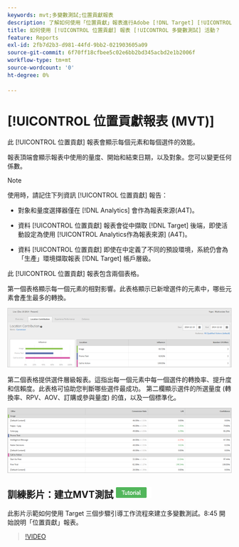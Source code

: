```yaml
---
keywords: mvt;多變數測試;位置貢獻報表
description: 了解如何使用「位置貢獻」報表進行Adobe [!DNL Target] [!UICONTROL 體驗鎖定] 顯示每個元素和每個選件之效能的活動。
title: 如何使用 [!UICONTROL 位置貢獻] 報表 [!UICONTROL 多變數測試] 活動？
feature: Reports
exl-id: 2fb7d2b3-d981-44fd-9bb2-021903605a09
source-git-commit: 6f70ff18cfbee5c02e6bb2bd345acbd2e1b2006f
workflow-type: tm+mt
source-wordcount: '0'
ht-degree: 0%

---
```


# [!UICONTROL 位置貢獻報表 (MVT)]

此 [!UICONTROL 位置貢獻] 報表會顯示每個元素和每個選件的效能。

報表頂端會顯示報表中使用的量度、開始和結束日期，以及對象。您可以變更任何係數。

>[!NOTE]
>
>使用時，請記住下列資訊 [!UICONTROL 位置貢獻] 報告：
>
>* 對象和量度選擇器僅在 [!DNL Analytics] 會作為報表來源(A4T)。
>
>* 資料 [!UICONTROL 位置貢獻] 報表會從中擷取 [!DNL Target] 後端，即使活動設定為使用 [!UICONTROL Analytics作為報表來源] (A4T)。
>
>* 資料 [!UICONTROL 位置貢獻] 即使在中定義了不同的預設環境，系統仍會為「生產」環境擷取報表 [!DNL Target] 帳戶層級。


此 [!UICONTROL 位置貢獻] 報表包含兩個表格。

第一個表格顯示每一個元素的相對影響。此表格顯示已新增選件的元素中，哪些元素會產生最多的轉換。

![位置貢獻報表在Adobe Target](/help/main/c-reports/assets/locationcontributiontop.png)

第二個表格提供選件層級報表。這指出每一個元素中每一個選件的轉換率、提升度和信賴度。此表格可協助您判斷哪些選件最成功。 第二欄顯示選件的所選量度 (轉換率、RPV、AOV、訂購或參與量度) 的值，以及一個標準化。

![位置貢獻報表在Adobe Target](/help/main/c-reports/assets/locationcontributionbottom.png)

## 訓練影片：建立MVT測試 ![教學課程徽章](/help/main/assets/tutorial.png)

此影片示範如何使用 Target 三個步驟引導工作流程來建立多變數測試。8:45 開始說明「位置貢獻」報表。

>[!VIDEO](https://video.tv.adobe.com/v/17395)
